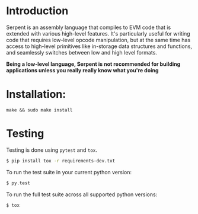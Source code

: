 # Introduction

Serpent is an assembly language that compiles to EVM code that is extended with various high-level features. It's particularly useful for writing code that requires low-level opcode manipulation, but at the same time has access to high-level primitives like in-storage data structures and functions, and seamlessly switches between low and high level formats.

**Being a low-level language, Serpent is not recommended for building applications unless you really really know what you're doing**

# Installation:

`make && sudo make install`


# Testing

Testing is done using `pytest` and `tox`.

```bash
$ pip install tox -r requirements-dev.txt
```


To run the test suite in your current python version:

```bash
$ py.test
```


To run the full test suite across all supported python versions:

```bash
$ tox
```
